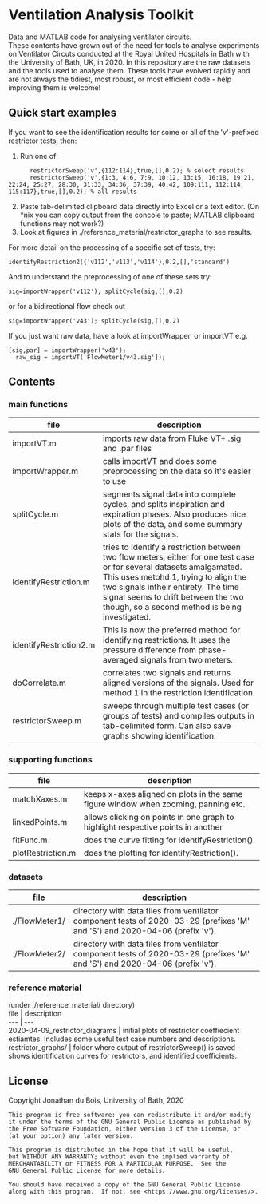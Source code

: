 # Ventilation Analysis Toolkit

Data and MATLAB code for analysing ventilator circuits.  
These contents have grown out of the need for tools to analyse experiments on Ventilator Circuts conducted at the Royal United Hospitals in Bath with the University of Bath, UK, in 2020. In this repository are the raw datasets and the tools used to analyse them. These tools have evolved rapidly and are not always the tidiest, most robust, or most efficient code - help improving them is welcome!

## Quick start examples

If you want to see the identification results for some or all of the 'v'-prefixed restrictor tests, then:
1. Run one of:  
```
      restrictorSweep('v',{112:114},true,[],0.2); % select results  
      restrictorSweep('v',{1:3, 4:6, 7:9, 10:12, 13:15, 16:18, 19:21, 22:24, 25:27, 28:30, 31:33, 34:36, 37:39, 40:42, 109:111, 112:114, 115:117},true,[],0.2); % all results
```
2. Paste tab-delimited clipboard data directly into Excel or a text editor. (On *nix you can copy output from the concole to paste; MATLAB clipboard functions may not work?)
3. Look at figures in ./reference_material/restrictor_graphs to see results.

For more detail on the processing of a specific set of tests, try:  

    identifyRestriction2({'v112','v113','v114'},0.2,[],'standard')  

And to understand the preprocessing of one of these sets try:  

    sig=importWrapper('v112'); splitCycle(sig,[],0.2)  
    
or for a bidirectional flow check out  

    sig=importWrapper('v43'); splitCycle(sig,[],0.2)  
  
If you just want raw data, have a look at importWrapper, or importVT e.g.

    [sig,par] = importWrapper('v43');  
      raw_sig = importVT('FlowMeter1/v43.sig']); 
        

## Contents

### main functions
file                   | description  
---                    | ---  
importVT.m             | imports raw data from Fluke VT+ .sig and .par files  
importWrapper.m        | calls importVT and does some preprocessing on the data so it's easier to use  
splitCycle.m           | segments signal data into complete cycles, and splits inspiration and expiration phases. Also produces nice plots of the data, and some summary stats for the signals.  
identifyRestriction.m  | tries to identify a restriction between two flow meters, either for one test case or for several datasets amalgamated. This uses metohd 1, trying to align the two signals intheir entirety. The time signal seems to drift between the two though, so a second method is being investigated.  
identifyRestriction2.m | This is now the preferred method for identifying restrictions. It uses the pressure difference from phase-averaged signals from two meters.
doCorrelate.m          | correlates two signals and returns aligned versions of the signals. Used for method 1 in the restriction identification.  
restrictorSweep.m      | sweeps through multiple test cases (or groups of tests) and compiles outputs in tab-delimited form. Can also save graphs showing identification.

### supporting functions
file                  | description  
---                   | ---  
matchXaxes.m          | keeps x-axes aligned on plots in the same figure window when zooming, panning etc.  
linkedPoints.m        | allows clicking on points in one graph to highlight respective points in another  
fitFunc.m             | does the curve fitting for identifyRestriction().  
plotRestriction.m     | does the plotting for identifyRestriction().  

### datasets
file                  | description  
---                   | ---  
./FlowMeter1/         | directory with data files from ventilator component tests of 2020-03-29 (prefixes 'M' and 'S') and 2020-04-06 (prefix 'v').  
./FlowMeter2/         |directory with data files from ventilator component tests of 2020-03-29 (prefixes 'M' and 'S') and 2020-04-06 (prefix 'v').  

### reference material
(under ./reference_material/ directory)  
file                           | description  
---                            | ---  
2020-04-09_restrictor_diagrams | initial plots of restrictor coeffiecient estiamtes. Includes some useful test case numbers and descriptions.
restrictor_graphs/             | folder where output of restrictorSweep() is saved - shows identification curves for restrictors, and identified coefficients.

## License
Copyright Jonathan du Bois, University of Bath, 2020

    This program is free software: you can redistribute it and/or modify
    it under the terms of the GNU General Public License as published by
    the Free Software Foundation, either version 3 of the License, or
    (at your option) any later version.

    This program is distributed in the hope that it will be useful,
    but WITHOUT ANY WARRANTY; without even the implied warranty of
    MERCHANTABILITY or FITNESS FOR A PARTICULAR PURPOSE.  See the
    GNU General Public License for more details.

    You should have received a copy of the GNU General Public License
    along with this program.  If not, see <https://www.gnu.org/licenses/>.
    

